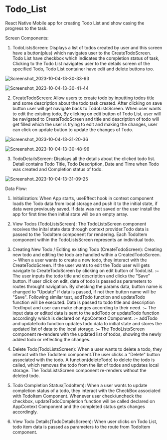 # Todo_List
React Native Mobile app for creating Todo List and show casing the progress to the task.

Screen Components:

1. TodoListsScreen: Displays a list of todos created by user and this screen have a button(plus) which navigates user to the CreateTodoScreen. Todo List have checkbox which indicates the completion status of task, Clicking to the Todo List navigates user to the details screen of the specified Todo, Todo List container have edit and delete buttons too.

![Screenshot_2023-10-04-13-30-33-93](https://github.com/PrabinKa/Todo_List/assets/83293836/73a79bb3-854e-45f0-b373-ff45f1b0f88e)

![Screenshot_2023-10-04-13-30-41-44](https://github.com/PrabinKa/Todo_List/assets/83293836/fc253326-fd3a-48fa-9c52-dbef54949d48)

2. CreateTodoScreen: Allow users to create todo by inputting todos title and some description about the todo task created. After clicking on save button user will get navigate back to TodoListsScreen. When user wants to edit the existing todo, By clicking on edit button of Todo List, user will be navigated to CreateTodoScreen and title and description of todo will get filled which the user is trying to edit and making the changes, user can click on update button to update the changes of Todo.

![Screenshot_2023-10-04-13-31-20-36](https://github.com/PrabinKa/Todo_List/assets/83293836/ad3b8675-a74a-4402-b67a-c217881ec13d)

![Screenshot_2023-10-04-13-30-48-96](https://github.com/PrabinKa/Todo_List/assets/83293836/9ddcfe5f-7d25-4150-8ddd-fe4b4effbdff)

3. TodoDetailsScreen: Displays all the details about the clicked todo list. Detail contains Todo Title, Todo Description, Date and Time when Todo was created and Completion status of todo.
   
![Screenshot_2023-10-04-13-31-09-25](https://github.com/PrabinKa/Todo_List/assets/83293836/ffa95213-c97c-4ad3-9aab-d66d580b3d60)


Data Flow:

1. Initialization: When App starts, useEffect hook in context component loads the Todo data from local storage and push it to the initial state, if data were previously saved. If data was not saved or the user install the app for first time then initial state will be an empty array.
   
2. View Todos (TodoListsScreen): The TodoListsScreen component receives the inital state data through context provider.Todo data is passed to the TodoItem component for rendering. Each TodoItem component within the TodoListsScreen represents an individual todo.
   
3. Creating New Todo / Editing existing Todo (CreateTodoScreen): Creating new todo and editing the todo are handled within a CreatedTodoScreen.
:~ When a user wants to create a new todo, they interact with the CreateTodoScreen. If the user wants to edit the Todo user will gets navigate to CreateTodoScreen by clicking on edit button of TodoList.
:~ The user inputs the todo title and description and clicks the "Save" button. If user click on edit, data of todo is passed as parameters to routes throught navigation. By checking the params data, button name is changed to "Update" if data is passed, if not then button name will be "Save". Following similar test, addTodo function and updateTodo function will be executed. Data is passed to todo title and description TextInput and user can make changes according to their need.
:~ The input data or edited data is sent to the addTodo or updateTodo function accordingly which is declared on AppContext Component.
:~ addTodo and updateTodo function updates todo data to initial state and stores the updated list of data to the local storage.
:~ The TodoListsScreen component re-renders with the updated list of todos, showing the newly added todo or reflecting the changes.

4. Delete Todo(TodoListsScreen): When a user wants to delete a todo, they interact with the TodoItem component.The user clicks a "Delete" button associated with the todo. A function(deleteTodo) to delete the todo is called, which removes the todo from the list of todos and updates local storage. The TodoListsScreen component re-renders without the deleted todo.

5. Todo Completion Status(TodoItem): When a user wants to update completion status of a todo, they interact with the CheckBox associated with TodoItem Component. Whenever user check/uncheck the checkbox, updateTodoCompletion function will be called declared on AppContext Component and the completed status gets changes accordingly.

6. View Todo Details(TodoDetailsScreen): When user clicks on Todo List, todo item data is passed as parameters to the route from TodoItem component. 

